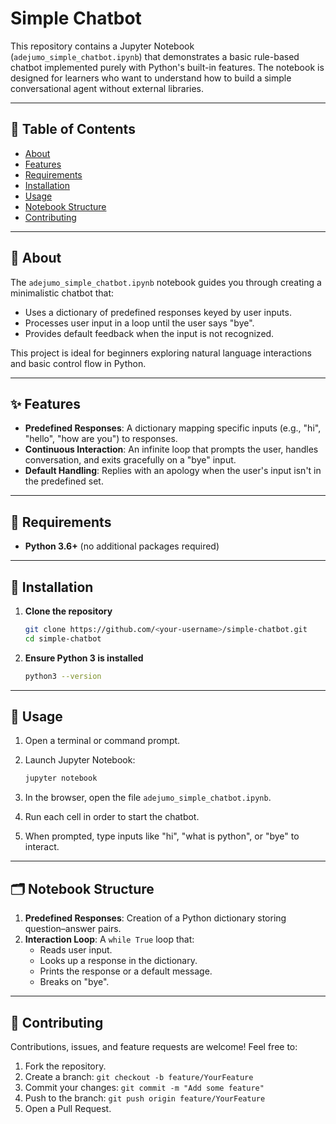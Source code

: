 # Simple Chatbot

This repository contains a Jupyter Notebook (`adejumo_simple_chatbot.ipynb`) that demonstrates a basic rule-based chatbot implemented purely with Python's built-in features. The notebook is designed for learners who want to understand how to build a simple conversational agent without external libraries.

---

## 📖 Table of Contents

- [About](#about)
- [Features](#features)
- [Requirements](#requirements)
- [Installation](#installation)
- [Usage](#usage)
- [Notebook Structure](#notebook-structure)
- [Contributing](#contributing)
---

## 🧐 About

The `adejumo_simple_chatbot.ipynb` notebook guides you through creating a minimalistic chatbot that:

- Uses a dictionary of predefined responses keyed by user inputs.
- Processes user input in a loop until the user says "bye".
- Provides default feedback when the input is not recognized.

This project is ideal for beginners exploring natural language interactions and basic control flow in Python.

---

## ✨ Features

- **Predefined Responses**: A dictionary mapping specific inputs (e.g., "hi", "hello", "how are you") to responses.
- **Continuous Interaction**: An infinite loop that prompts the user, handles conversation, and exits gracefully on a "bye" input.
- **Default Handling**: Replies with an apology when the user's input isn't in the predefined set.

---

## 🔧 Requirements

- **Python 3.6+** (no additional packages required)

---

## 🚀 Installation

1. **Clone the repository**

   ```bash
   git clone https://github.com/<your-username>/simple-chatbot.git
   cd simple-chatbot
   ```

2. **Ensure Python 3 is installed**

   ```bash
   python3 --version
   ```

---

## 🎯 Usage

1. Open a terminal or command prompt.
2. Launch Jupyter Notebook:

   ```bash
   jupyter notebook
   ```

3. In the browser, open the file `adejumo_simple_chatbot.ipynb`.
4. Run each cell in order to start the chatbot.
5. When prompted, type inputs like "hi", "what is python", or "bye" to interact.

---

## 🗂 Notebook Structure

1. **Predefined Responses**: Creation of a Python dictionary storing question–answer pairs.
2. **Interaction Loop**: A `while True` loop that:
   - Reads user input.
   - Looks up a response in the dictionary.
   - Prints the response or a default message.
   - Breaks on "bye".

---

## 🤝 Contributing

Contributions, issues, and feature requests are welcome! Feel free to:

1. Fork the repository.
2. Create a branch: `git checkout -b feature/YourFeature`
3. Commit your changes: `git commit -m "Add some feature"`
4. Push to the branch: `git push origin feature/YourFeature`
5. Open a Pull Request.
